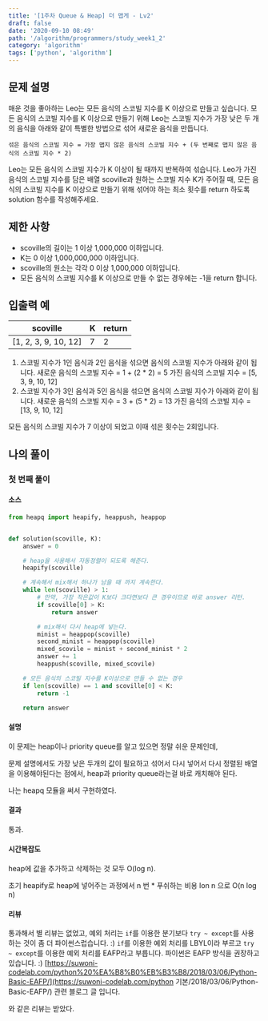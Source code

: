 ```yaml
---
title: '[1주차 Queue & Heap] 더 맵게 - Lv2'
draft: false
date: '2020-09-10 08:49'
path: '/algorithm/programmers/study_week1_2'
category: 'algorithm'
tags: ['python', 'algorithm']
---
```


## 문제 설명

매운 것을 좋아하는 Leo는 모든 음식의 스코빌 지수를 K 이상으로 만들고 싶습니다. 모든 음식의 스코빌 지수를 K 이상으로 만들기 위해 Leo는 스코빌 지수가 가장 낮은 두 개의 음식을 아래와 같이 특별한 방법으로 섞어 새로운 음식을 만듭니다.

```
섞은 음식의 스코빌 지수 = 가장 맵지 않은 음식의 스코빌 지수 + (두 번째로 맵지 않은 음식의 스코빌 지수 * 2)
```

Leo는 모든 음식의 스코빌 지수가 K 이상이 될 때까지 반복하여 섞습니다.
Leo가 가진 음식의 스코빌 지수를 담은 배열 scoville과 원하는 스코빌 지수 K가 주어질 때, 모든 음식의 스코빌 지수를 K 이상으로 만들기 위해 섞어야 하는 최소 횟수를 return 하도록 solution 함수를 작성해주세요.

## 제한 사항

- scoville의 길이는 1 이상 1,000,000 이하입니다.
- K는 0 이상 1,000,000,000 이하입니다.
- scoville의 원소는 각각 0 이상 1,000,000 이하입니다.
- 모든 음식의 스코빌 지수를 K 이상으로 만들 수 없는 경우에는 -1을 return 합니다.

## 입출력 예

| scoville             | K   | return |
| -------------------- | --- | ------ |
| [1, 2, 3, 9, 10, 12] | 7   | 2      |

1. 스코빌 지수가 1인 음식과 2인 음식을 섞으면 음식의 스코빌 지수가 아래와 같이 됩니다.
   새로운 음식의 스코빌 지수 = 1 + (2 \* 2) = 5
   가진 음식의 스코빌 지수 = [5, 3, 9, 10, 12]
2. 스코빌 지수가 3인 음식과 5인 음식을 섞으면 음식의 스코빌 지수가 아래와 같이 됩니다.
   새로운 음식의 스코빌 지수 = 3 + (5 \* 2) = 13
   가진 음식의 스코빌 지수 = [13, 9, 10, 12]

모든 음식의 스코빌 지수가 7 이상이 되었고 이때 섞은 횟수는 2회입니다.

## 나의 풀이

### 첫 번째 풀이

#### 소스

```python
from heapq import heapify, heappush, heappop


def solution(scoville, K):
    answer = 0

    # heap을 사용해서 자동정렬이 되도록 해준다.
    heapify(scoville)

    # 계속해서 mix해서 하나가 남을 때 까지 계속한다.
    while len(scoville) > 1:
        # 만약, 가장 작은값이 K보다 크다면보다 큰 경우이므로 바로 answer 리턴.
        if scoville[0] > K:
            return answer

        # mix해서 다시 heap에 넣는다.
        minist = heappop(scoville)
        second_minist = heappop(scoville)
        mixed_scovile = minist + second_minist * 2
        answer += 1
        heappush(scoville, mixed_scovile)

    # 모든 음식의 스코빌 지수를 K이상으로 만들 수 없는 경우
    if len(scoville) == 1 and scoville[0] < K:
        return -1

    return answer
```

#### 설명

이 문제는 heap이나 priority queue를 알고 있으면 정말 쉬운 문제인데,

문제 설명에서도 가장 낮은 두개의 값이 필요하고 섞어서 다시 넣어서 다시 정렬된 배열을 이용해야된다는 점에서, heap과 priority queue라는걸 바로 캐치해야 된다.

나는 heapq 모듈을 써서 구현하였다.

#### 결과

통과.

#### 시간복잡도

heap에 값을 추가하고 삭제하는 것 모두 O(log n).

초기 heapify로 heap에 넣어주는 과정에서 n 번 \* 푸쉬하는 비용 lon n 으로
O(n log n)

#### 리뷰

통과해서 별 리뷰는 없었고,
예외 처리는 `if`를 이용한 분기보다 `try ~ except`를 사용하는 것이 좀 더 파이썬스럽습니다. :)
`if`를 이용한 예외 처리를 LBYL이라 부르고 `try ~ except`를 이용한 예외 처리를 EAFP라고 부릅니다. 파이썬은 EAFP 방식을 권장하고 있습니다. :)
[https://suwoni-codelab.com/python%20%EA%B8%B0%EB%B3%B8/2018/03/06/Python-Basic-EAFP/](https://suwoni-codelab.com/python 기본/2018/03/06/Python-Basic-EAFP/)
관련 블로그 글 입니다.

와 같은 리뷰는 받았다.
